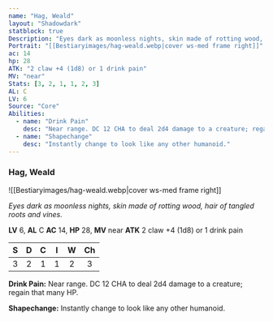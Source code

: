 ```yaml
---
name: "Hag, Weald"
layout: "Shadowdark"
statblock: true
Description: "Eyes dark as moonless nights, skin made of rotting wood, hair of tangled roots and vines."
Portrait: "[[Bestiaryimages/hag-weald.webp|cover ws-med frame right]]"
ac: 14
hp: 28
ATK: "2 claw +4 (1d8) or 1 drink pain"
MV: "near"
Stats: [3, 2, 1, 1, 2, 3]
AL: C
LV: 6
Source: "Core"
Abilities:
  - name: "Drink Pain"
    desc: "Near range. DC 12 CHA to deal 2d4 damage to a creature; regain that many HP."
  - name: "Shapechange"
    desc: "Instantly change to look like any other humanoid."
---
```


### Hag, Weald

![[Bestiaryimages/hag-weald.webp|cover ws-med frame right]]

_Eyes dark as moonless nights, skin made of rotting wood, hair of tangled roots and vines._

**LV** 6, **AL** C
**AC** 14, **HP** 28, **MV** near
**ATK** 2 claw +4 (1d8) or 1 drink pain

|  S  |  D  |  C  |  I  |  W  |  Ch  |
|:---:|:---:|:---:|:---:|:---:|:----:|
| 3 | 2 | 1 | 1 | 2 | 3 |

**Drink Pain:** Near range. DC 12 CHA to deal 2d4 damage to a creature; regain that many HP.

**Shapechange:** Instantly change to look like any other humanoid.

